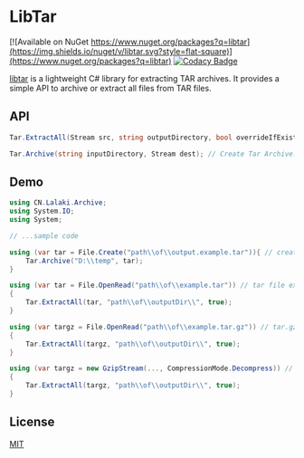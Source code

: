 # LibTar

[![Available on NuGet https://www.nuget.org/packages?q=libtar](https://img.shields.io/nuget/v/libtar.svg?style=flat-square)](https://www.nuget.org/packages?q=libtar)
[![Codacy Badge](https://api.codacy.com/project/badge/Grade/c2ff974d4ac4427ba036a011cad280c2)](https://app.codacy.com/gh/lalakii/libtar/dashboard)

[libtar](https://www.nuget.org/packages?q=libtar) is a lightweight C# library for extracting TAR archives. It provides a simple API to archive or extract all files from TAR files.

## API

```cs
Tar.ExtractAll(Stream src, string outputDirectory, bool overrideIfExisting); // Extract Tar or Tar.Gz

Tar.Archive(string inputDirectory, Stream dest); // Create Tar Archive.
```

## Demo

```cs
using CN.Lalaki.Archive;
using System.IO;
using System;

// ...sample code

using (var tar = File.Create("path\\of\\output.example.tar")){ // create tar archive.
    Tar.Archive("D:\\temp", tar);
}

using (var tar = File.OpenRead("path\\of\\example.tar")) // tar file extract.
{
    Tar.ExtractAll(tar, "path\\of\\outputDir\\", true);
}

using (var targz = File.OpenRead("path\\of\\example.tar.gz")) // tar.gz file extract
{
    Tar.ExtractAll(targz, "path\\of\\outputDir\\", true);
}

using (var targz = new GzipStream(..., CompressionMode.Decompress)) // tar.gz stream extract
{
    Tar.ExtractAll(targz, "path\\of\\outputDir\\", true);
}
```

## License

[MIT](https://github.com/lalakii/libtar/blob/master/LICENSE)
